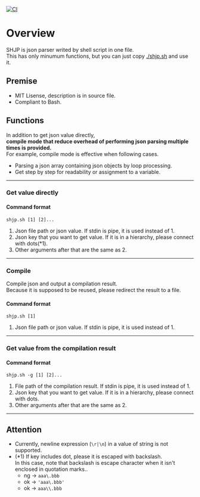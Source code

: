 [![CI](https://github.com/begyyal/shjp/actions/workflows/push-develop.yml/badge.svg)](https://github.com/begyyal/shjp/actions/workflows/push-develop.yml)

# Overview

SHJP is json parser writed by shell script in one file.  
This has only minumum functions, but you can just copy [./shjp.sh](./shjp.sh) and use it.

## Premise

- MIT Lisense, description is in source file.
- Compliant to Bash.

## Functions

In addition to get json value directly,  
**compile mode that reduce overhead of performing json parsing multiple times is provided.**  
For example, compile mode is effective when following cases.
 - Parsing a json array containing json objects by loop processing.
 - Get step by step for readability or assignment to a variable.

***
### Get value directly

#### Command format
`shjp.sh [1] [2]...`
1. Json file path or json value. If stdin is pipe, it is used instead of 1.
2. Json key that you want to get value. If it is in a hierarchy, please connect with dots(*1).
3. Other arguments after that are the same as 2.

***
### Compile

Compile json and output a compilation result.  
Because it is supposed to be reused, please redirect the result to a file.

#### Command format
`shjp.sh [1]`
1. Json file path or json value. If stdin is pipe, it is used instead of 1.

***
### Get value from the compilation result

#### Command format
`shjp.sh -g [1] [2]...`
1. File path of the compilation result. If stdin is pipe, it is used instead of 1.
2. Json key that you want to get value. If it is in a hierarchy, please connect with dots.
3. Other arguments after that are the same as 2.

***
## Attention

- Currently, newline expression (`\r|\n`) in a value of string is not supported.
- (*1) If key includes dot, please it is escaped with backslash.  
    In this case, note that backslash is escape character when it isn't enclosed in quotation marks..
  - ng -> `aaa\.bbb` 
  - ok -> `'aaa\.bbb'`
  - ok -> `aaa\\.bbb`
